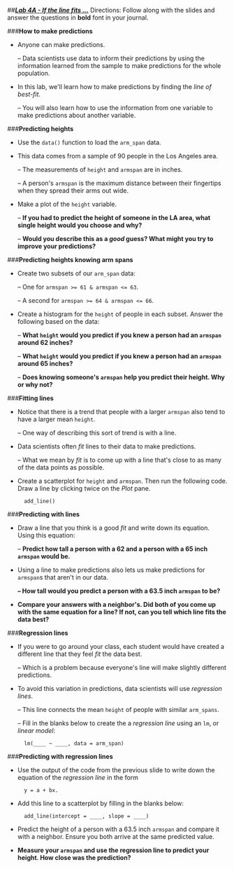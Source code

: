 ##***<u>Lab 4A - If the line fits ...</u>***
Directions: Follow along with the slides and answer the questions in **bold** font in your journal.

###**How to make predictions**
* Anyone can make predictions.

    – Data scientists use data to inform their predictions by using the information learned
    from the sample to make predictions for the whole population.

* In this lab, we'll learn how to make predictions by finding the *line of best-fit*.

    – You will also learn how to use the information from one variable to make predictions
    about another variable.

###**Predicting heights**
* Use the ```data()``` function to load the ```arm_span``` data.
* This data comes from a sample of 90 people in the Los Angeles area.

    – The measurements of ```height``` and ```armspan``` are in inches.

    – A person's ```armspan``` is the maximum distance between their fingertips when they
    spread their arms out wide.

* Make a plot of the ```height``` variable.

    – **If you had to predict the height of someone in the LA area, what single height
    would you choose and why?**

    – **Would you describe this as a *good* guess? What might you try to improve your predictions?**

###**Predicting heights knowing arm spans**
* Create two subsets of our ```arm_span``` data:

    – One for ```armspan >= 61 & armspan <= 63```.
    
    – A second for ```armspan >= 64 & armspan <= 66```.

* Create a histogram for the ```height``` of people in each subset. Answer the following based on
the data:

    – **What ```height``` would you predict if you knew a person had an ```armspan``` around
    62 inches?**

    – **What ```height``` would you predict if you knew a person had an ```armspan``` around
    65 inches?**

    – **Does knowing someone's ```armspan``` help you predict their height. Why or why
    not?**

###**Fitting lines**

* Notice that there is a trend that people with a larger ```armspan``` also tend to have a larger
mean ```height```.

    – One way of describing this sort of trend is with a line.

* Data scientists often *fit* lines to their data to make predictions.

    – What we mean by *fit* is to come up with a line that's close to as many of the data
    points as possible.
    
* Create a scatterplot for ```height``` and ```armspan```. Then run the following code. Draw a line by clicking twice on the *Plot* pane.

        add_line()

###**Predicting with lines**
* Draw a line that you think is a good *fit* and write down its equation. Using this equation:

    – **Predict how tall a person with a 62 and a person with a 65 inch ```armspan``` would
    be.**

* Using a line to make predictions also lets us make predictions for ```armspan```s that aren't in our
data.

    **– How tall would you predict a person with a 63.5 inch ```armspan``` to be?**

* **Compare your answers with a neighbor's. Did both of you come up with the same
equation for a line? If not, can you tell which line fits the data best?**

###**Regression lines**
* If you were to go around your class, each student would have created a different line that
they feel *fit* the data best.

    – Which is a problem because everyone's line will make slightly different predictions.

* To avoid this variation in predictions, data scientists will use *regression lines*.

    – This line connects the mean ```height``` of people with similar ```arm_spans```.

    – Fill in the blanks below to create the a *regression line* using an ```lm```, or *linear model*:

        lm(____ ~ ____, data = arm_span)

###**Predicting with regression lines**
* Use the output of the code from the previous slide to write down the equation of the
*regression line* in the form

        y = a + bx.

* Add this line to a scatterplot by filling in the blanks below:

        add_line(intercept = ____, slope = ____)

* Predict the height of a person with a 63.5 inch ```armspan``` and compare it with a neighbor.
Ensure you both arrive at the same predicted value.

* **Measure your ```armspan``` and use the regression line to predict your height. How close
was the prediction?**